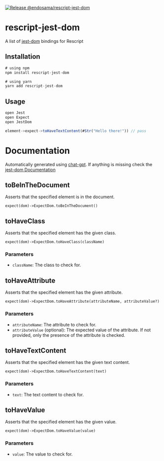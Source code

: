 [![Release @endosama/rescript-jest-dom](https://github.com/endosama/rescript-jestdom/actions/workflows/release-package.yml/badge.svg?branch=main)](https://github.com/endosama/rescript-jestdom/actions/workflows/release-package.yml)

# rescript-jest-dom

A list of [jest-dom](https://testing-library.com/docs/ecosystem-jest-dom/) bindings for Rescript


## Installation

```js
# using npm
npm install rescript-jest-dom

# using yarn
yarn add rescript-jest-dom
```

## Usage

```js
open Jest
open Expect
open JestDom

element->expect->toHaveTextContent(#Str("Hello there!")) // pass
```

# Documentation
Automatically generated using [chat-gpt](https://openai.com/blog/chatgpt/). If anything is missing check the [jest-dom Documentation](https://github.com/testing-library/jest-dom#custom-matchers)

## toBeInTheDocument
Asserts that the specified element is in the document.

```expect(dom)->ExpectDom.toBeInTheDocument()```

## toHaveClass
Asserts that the specified element has the given class.

```expect(dom)->ExpectDom.toHaveClass(className)```
### Parameters
- `className`: The class to check for.

## toHaveAttribute
Asserts that the specified element has the given attribute.

```expect(dom)->ExpectDom.toHaveAttribute(attributeName, attributeValue?)```

### Parameters
- `attributeName`: The attribute to check for.
- `attributeValue` (optional): The expected value of the attribute. If not provided, only the presence of the attribute is checked.


## toHaveTextContent
Asserts that the specified element has the given text content.

```expect(dom)->ExpectDom.toHaveTextContent(text)```

### Parameters
- `text`: The text content to check for.

## toHaveValue
Asserts that the specified element has the given value.

```expect(dom)->ExpectDom.toHaveValue(value)```

### Parameters
- `value`: The value to check for.
